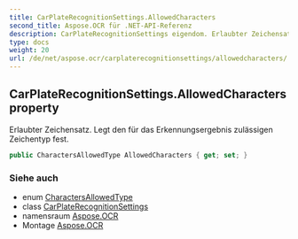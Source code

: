 ```yaml
---
title: CarPlateRecognitionSettings.AllowedCharacters
second_title: Aspose.OCR für .NET-API-Referenz
description: CarPlateRecognitionSettings eigendom. Erlaubter Zeichensatz. Legt den für das Erkennungsergebnis zulässigen Zeichentyp fest.
type: docs
weight: 20
url: /de/net/aspose.ocr/carplaterecognitionsettings/allowedcharacters/
---
```

## CarPlateRecognitionSettings.AllowedCharacters property

Erlaubter Zeichensatz. Legt den für das Erkennungsergebnis zulässigen Zeichentyp fest.

```csharp
public CharactersAllowedType AllowedCharacters { get; set; }
```

### Siehe auch

* enum [CharactersAllowedType](../../charactersallowedtype/)
* class [CarPlateRecognitionSettings](../)
* namensraum [Aspose.OCR](../../carplaterecognitionsettings/)
* Montage [Aspose.OCR](../../../)


